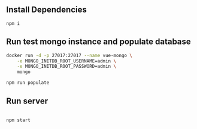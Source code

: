 ## Install Dependencies

```
npm i

```

## Run test mongo instance and populate database

```bash
docker run -d -p 27017:27017 --name vue-mongo \
	-e MONGO_INITDB_ROOT_USERNAME=admin \
	-e MONGO_INITDB_ROOT_PASSWORD=admin \
	mongo

npm run populate
```

## Run server

```

npm start
```